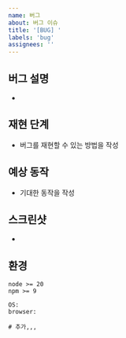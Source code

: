 ```yaml
---
name: 버그
about: 버그 이슈
title: '[BUG] '
labels: 'bug'
assignees: ''
---
```


## 버그 설명

-

## 재현 단계

- 버그를 재현할 수 있는 방법을 작성

## 예상 동작

- 기대한 동작을 작성

## 스크린샷

-

## 환경

```shell
node >= 20
npm >= 9

OS:
browser:

# 추가,,,
```
